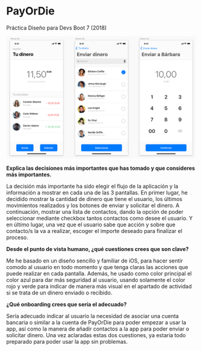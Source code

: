 # PayOrDie
Práctica Diseño para Devs Boot 7 (2018)

![PayOrDie](design.png)

**Explica las decisiones más importantes que has tomado y que consideres más importantes.**

La decisión más importante ha sido elegir el flujo de la aplicación y la información a mostrar en cada una de las 3 pantallas. En primer lugar, he decidido mostrar la cantidad de dinero que tiene el usuario, los últimos movimientos realizados y los botones de enviar y solicitar el dinero. A continuación, mostrar una lista de contactos, dando la opción de poder seleccionar mediante checkbox tantos contactos como desee el usuario. Y en último lugar, una vez que el usuario sabe que acción y sobre que contacto/s la va a realizar, escoger el importe deseado para finalizar el proceso.

**Desde el punto de vista humano, ¿qué cuestiones crees que son clave?**

Me he basado en un diseño sencillo y familiar de iOS, para hacer sentir comodo al usuario en todo momento y que tenga claras las acciones que puede realizar en cada pantalla. Además, he usado como color principal el color azul para dar más seguridad al usuario, usando solamente el color rojo y verde para indicar de manera más visual en el apartado de actividad si se trata de un dinero enviado o recibido.

**¿Qué onboarding crees que sería el adecuado?**

Sería adecuado indicar al usuario la necesidad de asociar una cuenta bancaria o similar a la cuenta de PayOrDie para poder empezar a usar la app, así como la manera de añadir contactos a la app para poder enviar o solicitar dinero. Una vez aclaradas estas dos cuestiones, ya estaria todo preparado para poder usar la app sin problemas.

